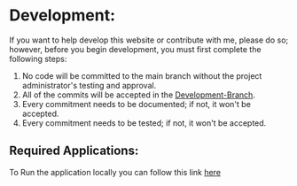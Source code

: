 # Development:
If you want to help develop this website or contribute with me, please do so; however, before you begin development, you must first complete the following steps:


1. No code will be committed to the main branch without the project administrator's testing and approval.
2. All of the commits will be accepted in the [Development-Branch](https://github.com/rafay99-epic/Blog-website/tree/Development-Branch).
3. Every commitment needs to be documented; if not, it won't be accepted.
4. Every commitment needs to be tested; if not, it won't be accepted.
## Required Applications:
To Run the application locally you can follow this link [here](/Instruction/INSTALL.md)

